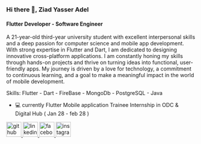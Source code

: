 ### Hi there 👋, Ziad Yasser Adel
#### Flutter Developer - Software Engineer
A 21-year-old third-year university student with excellent interpersonal skills and a deep passion for computer science and mobile app development. With strong expertise in Flutter and Dart, I am dedicated to designing innovative cross-platform applications. I am constantly honing my skills through hands-on projects and thrive on turning ideas into functional, user-friendly apps. My journey is driven by a love for technology, a commitment to continuous learning, and a goal to make a meaningful impact in the world of mobile development.

Skills: Flutter - Dart - FireBase - MongoDb - PostgreSQL - Java 

 
- 💻 currently  Flutter Mobile application Trainee Internship in ODC & Digital Hub  ( Jan 28 - feb 28 ) 


<a href="https://github.com/ZiadYasser-19" target="_blank">
  <img src="https://cdn.jsdelivr.net/npm/simple-icons@3.0.1/icons/github.svg" alt="github" height="40" style="fill: #181717;" />
</a>
<a href="https://www.linkedin.com/in/ziad-yasser-adel-24082427a/" target="_blank">
  <img src="https://cdn.jsdelivr.net/npm/simple-icons@3.0.1/icons/linkedin.svg" alt="linkedin" height="40" style="fill: #0077B5;" />
</a>
<a href="https://www.facebook.com/ziadyasser.adel.1" target="_blank">
  <img src="https://cdn.jsdelivr.net/npm/simple-icons@3.0.1/icons/facebook.svg" alt="facebook" height="40" style="fill: #1877F2;" />
</a>
<a href="https://www.instagram.com/ziadyass19/" target="_blank">
  <img src="https://cdn.jsdelivr.net/npm/simple-icons@3.0.1/icons/instagram.svg" alt="instagram" height="40" style="fill: #E4405F;" />
</a>

